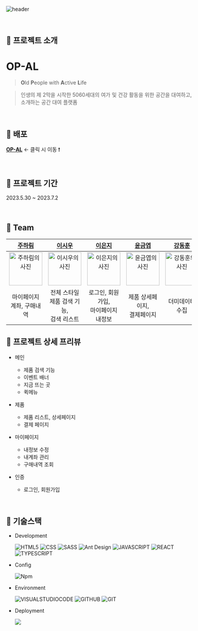 ![header](https://capsule-render.vercel.app/api?type=waving&color=gradient&height=200&section=header&text=OP-AL&fontSize=50)

<br/>

## 📌 프로젝트 소개

# OP-AL

> **O**ld **P**eople with **A**ctive **L**ife

> 인생의 제 2막을 시작한 5060세대의 여가 및 건강 활동을 위한 공간을 대여하고, 소개하는 공간 대여 플랫폼

<br/>

## 📌 배포

**[OP-AL](https://zippy-sable-b21ba3.netlify.app/)** ← 클릭 시 이동 ❗

<br/>

## 📌 프로젝트 기간

2023.5.30 ~ 2023.7.2

<br/>

## 📌 Team

|                                                **[주하림](https://github.com/wngkfla01)**                                                |                                                **[이시우](https://github.com/cuconveniencestore)**                                                 |                                                **[이은지](https://github.com/dmswl2030)**                                                |                                                **[윤금엽](https://github.com/DevYBecca)**                                                 |                                                **[강동훈](https://github.com/nangkong98)**                                                 |
| :--------------------------------------------------------------------------------------------------------------------------------------: | :------------------------------------------------------------------------------------------------------------------------------------------------: | :--------------------------------------------------------------------------------------------------------------------------------------: | :---------------------------------------------------------------------------------------------------------------------------------------: | :----------------------------------------------------------------------------------------------------------------------------------------: |
| <a href="https://github.com/wngkfla01"><img src="https://avatars.githubusercontent.com/u/64509945?v=4" width=90px alt="주하림의 사진" /> | <a href="https://github.com/cuconveniencestore"><img src="https://avatars.githubusercontent.com/u/125563995?v=4" width=90px alt="이시우의 사진" /> | <a href="https://github.com/dmswl2030"><img src="https://avatars.githubusercontent.com/u/51252978?v=4" width=90px alt="이은지의 사진" /> | <a href="https://github.com/DevYBecca"><img src="https://avatars.githubusercontent.com/u/125433485?v=4" width=90px alt="윤금엽의 사진" /> | <a href="https://github.com/nangkong98"><img src="https://avatars.githubusercontent.com/u/116564788?v=4" width=90px alt="강동훈의 사진" /> |
|                                                       마이페이지<br>계좌, 구매내역                                                       |                                                   전체 스타일<br>제품 검색 기능,<br>검색 리스트                                                    |                                                  로그인, 회원가입,<br>마이페이지 내정보                                                  |                                                      제품 상세페이지,<br>결제페이지                                                       |                                                              더미데이터 수집                                                               |

## 📌 프로젝트 상세 프리뷰

- 메인

  - 제품 검색 기능
  - 이벤트 배너
  - 지금 뜨는 곳
  - 퀵메뉴

- 제품

  - 제품 리스트, 상세페이지
  - 결제 페이지

- 마이페이지

  - 내정보 수정
  - 내계좌 관리
  - 구매내역 조회

- 인증

  - 로그인, 회원가입

<br />

## 📌 기술스택

- Development

  ![HTML5](https://img.shields.io/badge/HTML5-E34F26?style=flat-square&logo=html5&logoColor=white)
  ![CSS](https://img.shields.io/badge/CSS-1572B6?style=flat-square&logo=css3&logoColor=white)
  ![SASS](https://img.shields.io/badge/SASS-CC6699?style=flat-square&logo=sass&logoColor=white)
  ![Ant Design](https://img.shields.io/badge/Ant%20Design-0170FE?style=flat-square&logo=Ant%20Design&logoColor=white)
  ![JAVASCRIPT](https://img.shields.io/badge/JAVASCRIPT-F7DF1E?style=flat-square&logo=javascript&logoColor=white)
  ![REACT](https://img.shields.io/badge/React-61DAFB?style=flat-square&logo=React&logoColor=black)
  ![TYPESCRIPT](https://img.shields.io/badge/Typescript-3178C6?style=flat-square&logo=Typescript&logoColor=white)

- Config

  ![Npm](https://img.shields.io/badge/NPM-CB3837?style=flat-square&logo=npm&logoColor=white)

- Environment

  ![VISUALSTUDIOCODE](https://img.shields.io/badge/VISUALSTUDIOCODE-007ACC?style=flat-square&logo=visualstudiocode&logoColor=white)
  ![GITHUB](https://img.shields.io/badge/GITHUB-181717?style=flat-square&logo=github&logoColor=white)
  ![GIT](https://img.shields.io/badge/GIT-F05032?style=flat&logo=git&logoColor=white)

- Deployment

  ![](https://camo.githubusercontent.com/69139a1fb652b0445950106929ffd6322b3299b73b82d629e720babb9cef1988/68747470733a2f2f696d672e736869656c64732e696f2f62616467652f4e45544c4946592d3030433742373f7374796c653d666c61742d737175617265266c6f676f3d6e65746c696679266c6f676f436f6c6f723d7768697465)

<br/>
